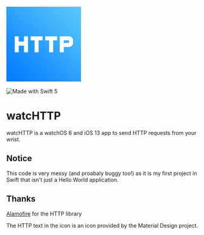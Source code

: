 ![logo](logo/com.thelmgn.watchttp-196px.png)

![Made with Swift 5](https://img.shields.io/badge/Made%20with-Swift%205-FA7343?style=for-the-badge&logo=swift&logoColor=fff)

# watcHTTP
watcHTTP is a watchOS 6 and iOS 13 app to send HTTP requests from your wrist.

## Notice

This code is very messy (and proabaly buggy too!) as it is my first project in Swift that isn't just a Hello World application.

## Thanks

[Alamofire](https://github.com/Alamofire/Alamofire) for the HTTP library

The HTTP text in the icon is an icon provided by the Material Design project.
